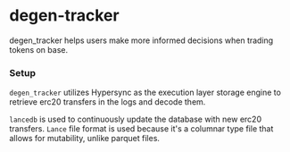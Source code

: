 # degen-tracker

degen_tracker helps users make more informed decisions when trading tokens on base. 


### Setup
`degen_tracker` utilizes Hypersync as the execution layer storage engine to retrieve erc20 transfers in the logs and decode them.

`lancedb` is used to continuously update the database with new erc20 transfers. `Lance` file format is used because it's a columnar
type file that allows for mutability, unlike parquet files. 